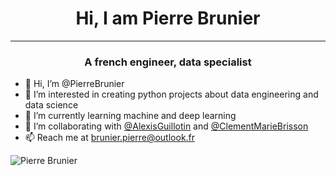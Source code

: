 
<!--
**PierreBrunier/PierreBrunier** is a ✨ _special_ ✨ repository because its `README.md` (this file) appears on your GitHub profile.

Here are some ideas to get you started:

- 🔭 I’m currently working on ...
- 🌱 I’m currently learning ...
- 👯 I’m looking to collaborate on ...
- 🤔 I’m looking for help with ...
- 💬 Ask me about ...
- 📫 How to reach me: ...
- 😄 Pronouns: ...
- ⚡ Fun fact: ...
-->
<h1 align="center"> Hi, I am Pierre Brunier </h1>

---

<h3 align="center"> A french engineer, data specialist</h3>

- 👋 Hi, I’m @PierreBrunier
- 👀 I’m interested in creating python projects about data engineering and data science
- 🌱 I’m currently learning machine and deep learning
- 💞️ I’m collaborating with <a href="https://github.com/AlexisGuillotin">@AlexisGuillotin</a> and <a href="https://github.com/clementmariebrisson">@ClementMarieBrisson</a>
- 📫 Reach me at brunier.pierre@outlook.fr

<p><img align="center" src="https://github-readme-stats.vercel.app/api/top-langs/?username=PierreBrunier&layout=compact&hide=HTML,Jupyter%20Notebook" alt="Pierre Brunier" /></p>
